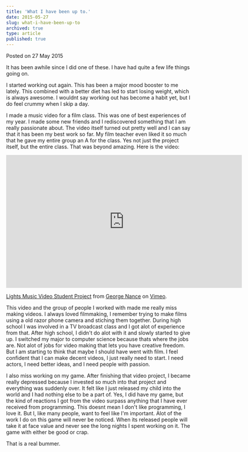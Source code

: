 ```yaml
---
title: 'What I have been up to.'
date: 2015-05-27
slug: what-i-have-been-up-to
archived: true
type: article
published: true
---
```


Posted on 27 May 2015

It has been awhile since I did one of these. I have had quite a few life things going on.

I started working out again. This has been a major mood booster to me lately. This combined with a better diet has led to start losing weight, which is always awesome. I wouldnt say working out has become a habit yet, but I do feel crummy when I skip a day.

I made a music video for a film class. This was one of best experiences of my year. I made some new friends and I rediscovered something that I am really passionate about. The video itself turned out pretty well and I can say that it has been my best work so far. My film teacher even liked it so much that he gave my entire group an A for the class. Yes not just the project itself, but the entire class. That was beyond amazing. Here is the video:

<iframe src="https://player.vimeo.com/video/127148575" width="640" height="360" frameborder="0" allow="autoplay; fullscreen" allowfullscreen></iframe>
<p><a href="https://vimeo.com/127148575">Lights Music Video Student Project</a> from <a href="https://vimeo.com/user39962875">George Nance</a> on <a href="https://vimeo.com">Vimeo</a>.</p>

This video and the group of people I worked with made me really miss making videos. I always loved filmmaking, I remember trying to make films using a old razor phone camera and stiching them together. During high school I was involved in a TV broadcast class and I got alot of experience from that. After high school, I didn't do alot with it and slowly started to give up. I switched my major to computer science because thats where the jobs are. Not alot of jobs for video making that lets you have creative freedom. But I am starting to think that maybe I should have went with film. I feel confident that I can make decent videos, I just really need to start. I need actors, I need better ideas, and I need people with passion.

I also miss working on my game. After finishing that video project, I became really depressed because I invested so much into that project and everything was suddenly over. It felt like I just released my child into the world and I had nothing else to be a part of. Yes, I did have my game, but the kind of reactions I got from the video surpass anything that I have ever received from programming. This doesnt mean I don't like programming, I love it. But I, like many people, want to feel like I'm important. Alot of the work I do on this game will never be noticed. When its released people will take it at face value and never see the long nights I spent working on it. The game with either be good or crap.

That is a real bummer.
